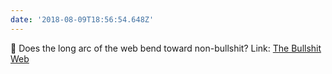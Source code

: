 ```yaml
---
date: '2018-08-09T18:56:54.648Z'
---
```


🤔 Does the long arc of the web bend toward non-bullshit? Link: [The Bullshit Web](https://pxlnv.com/blog/bullshit-web/)
